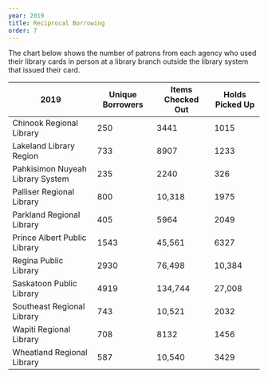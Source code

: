 ```yaml
---
year: 2019
title: Reciprocal Borrowing
order: 7
---
```


The chart below shows the number of patrons from each agency who used their library cards in person at a library branch outside the library system that issued their card.

| 2019                               | Unique Borrowers | Items Checked Out | Holds Picked Up |
| ---------------------------------- | ---------------- | ----------------- | --------------- |
| ​Chinook Regional Library | 250 | 3441 | 1015 |
| Lakeland Library Region | 733 | 8907 | 1233 |
| Pahkisimon Nuyeah Library System | 235 | 2240 | 326 |
| Palliser Regional Library | 800 | 10,318 | 1975 |
| Parkland Regional Library | 405 | 5964 | 2049 |
| Prince Albert Public Library | 1543 | 45,561 | 6327 |
| Regina Public Library | 2930 | 76,498 | 10,384 |
| ​Saskatoon Public Library | 4919 | 134,744 | 27,008 |
| ​Southeast Regional Library | 743 | 10,521 | 2032 |
| Wapiti Regional Library | 708 | 8132 | 1456 |
| Wheatland Regional Library | 587 | 10,540 | 3429 |

